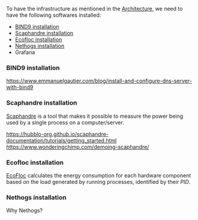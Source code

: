 To have the infrastructure as mentioned in the [Architecture](https://github.com/AFNIC/EcoDNS/edit/main/Prerequisites.md), we need to have the following softwares installed: 
 * [BIND9 installation]
 * [Scaphandre installation]
 * [Ecofloc installation]
 * [Nethogs installation]
 * Grafana

### BIND9 installation

https://www.emmanuelgautier.com/blog/install-and-configure-dns-server-with-bind9

### Scaphandre installation
[Scaphandre](https://github.com/hubblo-org/scaphandre) is a tool that makes it possible to measure the power being used by a single process on a computer/server.

https://hubblo-org.github.io/scaphandre-documentation/tutorials/getting_started.html
https://www.wonderingchimp.com/demoing-scaphandre/

### Ecofloc installation
[EcoFloc]( https://github.com/labDomolandes/ecofloc) calculates the energy consumption for each hardware component based on the load generated by running processes, identified by their *PID*.

### Nethogs installation
Why Nethogs?



[BIND9 installation]: #bind9-installation
[Scaphandre installation]: #scaphandre-installation
[Ecofloc installation]: #ecofloc-installation
[Nethogs installation]: #nethogs-installation
